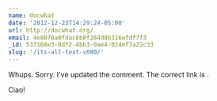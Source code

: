 ```yaml
---
name: docwhat
date: '2012-12-23T14:29:24-05:00'
url: http://docwhat.org/
email: 4e8076a0fdac6b8f284d8b316efdf7f3
_id: 537168e3-8df2-4bb3-9ae4-024ef7a22c33
slug: '/its-all-text-v080/'
---
```


Whups. Sorry. I've updated the comment. The correct link is
<a href="https://github.com/docwhat/itsalltext" title="https://github.com/docwhat/itsalltext" rel="nofollow"></a>.

Ciao!
